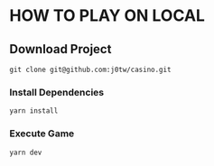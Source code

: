 # HOW TO PLAY ON LOCAL

## Download Project
```
git clone git@github.com:j0tw/casino.git
```

### Install Dependencies
```
yarn install
```

### Execute Game
```
yarn dev
```
